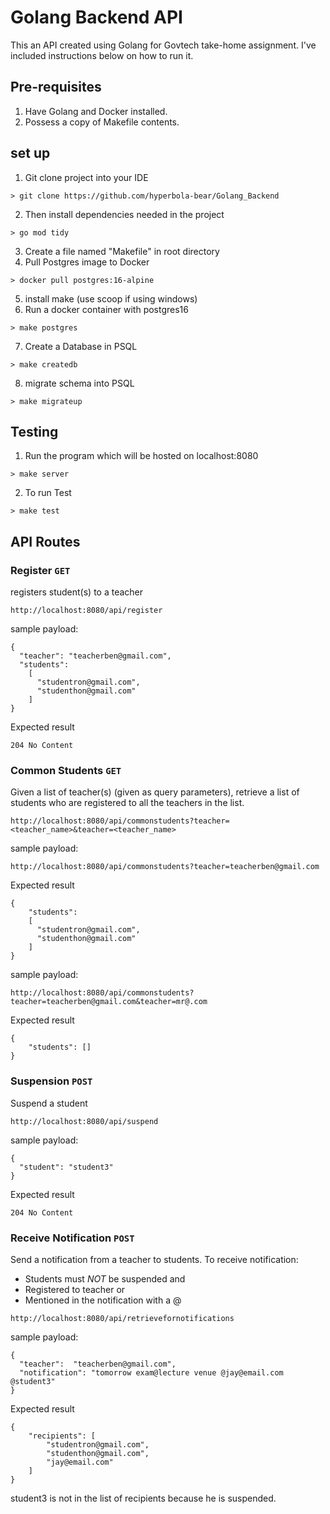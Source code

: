 # Golang Backend API
This an API created using Golang for Govtech take-home assignment. I've included instructions below on how to run it.

## Pre-requisites 
1. Have Golang and Docker installed. 
2. Possess a copy of Makefile contents.

## set up

1. Git clone project into your IDE
```
> git clone https://github.com/hyperbola-bear/Golang_Backend
```
2. Then install dependencies needed in the project
```
> go mod tidy
```
3. Create a file named "Makefile" in root directory
4. Pull Postgres image to Docker
```
> docker pull postgres:16-alpine
```
5. install make (use scoop if using windows)
6. Run a docker container with postgres16
```
> make postgres
```
7. Create a Database in PSQL
```
> make createdb
```
8. migrate schema into PSQL
```
> make migrateup
```

## Testing 
1. Run the program which will be hosted on localhost:8080
```
> make server 
```
2. To run Test
```
> make test
```

## API Routes

### Register `GET`
registers student(s) to a teacher

`http://localhost:8080/api/register`

sample payload:
```
{
  "teacher": "teacherben@gmail.com",
  "students":
    [
      "studentron@gmail.com",
      "studenthon@gmail.com"
    ]
}
```
Expected result
```
204 No Content
```

### Common Students `GET`
Given a list of teacher(s) (given as query parameters), retrieve a list of students who
are registered to all the teachers in the list.

`http://localhost:8080/api/commonstudents?teacher=<teacher_name>&teacher=<teacher_name>`

sample payload:
```
http://localhost:8080/api/commonstudents?teacher=teacherben@gmail.com
```
Expected result
```
{
    "students":
    [
      "studentron@gmail.com",
      "studenthon@gmail.com"
    ]
}
```

sample payload:
```
http://localhost:8080/api/commonstudents?teacher=teacherben@gmail.com&teacher=mr@.com
```
Expected result
```
{
    "students": []
}
```

### Suspension `POST`
Suspend a student

`http://localhost:8080/api/suspend`

sample payload:
```
{
  "student": "student3"
}
```
Expected result
```
204 No Content
```

### Receive Notification `POST`
Send a notification from a teacher to students.
To receive notification:
- Students must *NOT* be suspended
  and 
- Registered to teacher
  or
- Mentioned in the notification with a @  


`http://localhost:8080/api/retrievefornotifications`

sample payload:
```
{
  "teacher":  "teacherben@gmail.com",
  "notification": "tomorrow exam@lecture venue @jay@email.com @student3"
}
```
Expected result
```
{
    "recipients": [
        "studentron@gmail.com",
        "studenthon@gmail.com",
        "jay@email.com"
    ]
}
```
student3 is not in the list of recipients because he is suspended.

